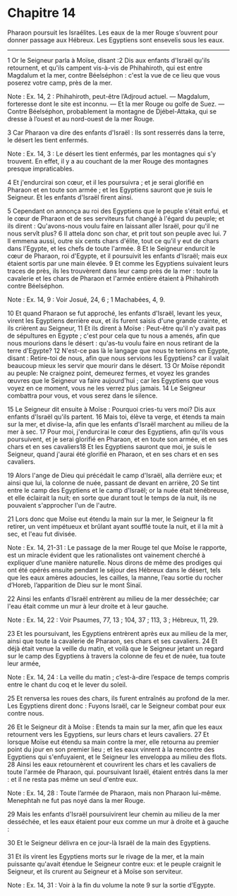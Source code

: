 # Chapitre 14

Pharaon poursuit les Israélites.
Les eaux de la mer Rouge s’ouvrent pour donner passage aux Hébreux.
Les Egyptiens sont ensevelis sous les eaux.

***

1 Or le Seigneur parla à Moïse, disant :2 Dis aux enfants d'Israël qu'ils retournent, et qu'ils campent vis-à-vis de Phihahiroth, qui est entre Magdalum et la mer, contre Béelséphon : c'est la vue de ce lieu que vous poserez votre camp, près de la mer.

<span class="bible-note">Note : </span> Ex. 14, 2 : Phihahiroth, peut-être l’Adjroud actuel. ― Magdalum, forteresse dont le site est inconnu. ― Et la mer Rouge ou golfe de Suez. ― Contre Béelséphon, probablement la montagne de Djébel-Attaka, qui se dresse à l’ouest et au nord-ouest de la mer Rouge.

3 Car Pharaon va dire des enfants d'Israël : Ils sont resserrés dans la terre, le désert les tient enfermés.

<span class="bible-note">Note : </span> Ex. 14, 3 : Le désert les tient enfermés, par les montagnes qui s’y trouvent. En effet, il y a au couchant de la mer Rouge des montagnes presque impraticables.

4 Et j'endurcirai son cœur, et il les poursuivra ; et je serai glorifié en Pharaon et en toute son armée ; et les Egyptiens sauront que je suis le Seigneur. Et les enfants d'Israël firent ainsi.


5 Cependant on annonça au roi des Egyptiens que le peuple s'était enfui, et le cœur de Pharaon et de ses serviteurs fut changé à l'égard du peuple; et ils dirent : Qu'avons-nous voulu faire en laissant aller Israël, pour qu'il ne nous servît plus? 6 Il attela donc son char, et prit tout son peuple avec lui. 7 Il emmena aussi, outre six cents chars d'élite, tout ce qu'il y eut de chars dans l'Egypte, et les chefs de toute l'armée. 8 Et le Seigneur endurcit le cœur de Pharaon, roi d'Egypte, et il poursuivit les enfants d'Israël; mais eux étaient sortis par une main élevée. 9 Et comme les Egyptiens suivaient leurs traces de près, ils les trouvèrent dans leur camp près de la mer : toute la cavalerie et les chars de Pharaon et l'armée entière étaient à Phihahiroth contre Béelséphon.

<span class="bible-note">Note : </span> Ex. 14, 9 : Voir Josué, 24, 6 ; 1 Machabées, 4, 9.


10 Et quand Pharaon se fut approché, les enfants d'Israël, levant les yeux, virent les Egyptiens derrière eux, et ils furent saisis d'une grande crainte, et ils crièrent au Seigneur, 11 Et ils dirent à Moïse : Peut-être qu'il n'y avait pas de sépultures en Egypte ; c'est pour cela que tu nous a amenés, afin que nous mourions dans le désert : qu'as-tu voulu faire en nous retirant de la terre d'Egypte? 12 N'est-ce pas là le langage que nous te tenions en Egypte, disant : Retire-toi de nous, afin que nous servions les Egyptiens? car il valait beaucoup mieux les servir que mourir dans le désert. 13 Or Moïse répondit au peuple: Ne craignez point, demeurez fermes, et voyez les grandes œuvres que le Seigneur va faire aujourd'hui ; car les Egyptiens que vous voyez en ce moment, vous ne les verrez plus jamais. 14 Le Seigneur combattra pour vous, et vous serez dans le silence.


15 Le Seigneur dit ensuite à Moïse : Pourquoi cries-tu vers moi? Dis aux enfants d'Israël qu'ils partent. 16 Mais toi, élève ta verge, et étends ta main sur la mer, et divise-la, afin que les enfants d'Israël marchent au milieu de la mer à sec. 17 Pour moi, j'endurcirai le cœur des Egyptiens, afin qu'ils vous poursuivent, et je serai glorifié en Pharaon, et en toute son armée, et en ses chars et en ses cavaliers18 Et les Egyptiens sauront que moi, je suis le Seigneur, quand j'aurai été glorifié en Pharaon, et en ses chars et en ses cavaliers.


19 Alors l'ange de Dieu qui précédait le camp d'Israël, alla derrière eux; et ainsi que lui, la colonne de nuée, passant de devant en arrière, 20 Se tint entre le camp des Egyptiens et le camp d'Israël; or la nuée était ténébreuse, et elle éclairait la nuit; en sorte que durant tout le temps de la nuit, ils ne pouvaient s'approcher l'un de l'autre.


21 Lors donc que Moïse eut étendu la main sur la mer, le Seigneur la fit retirer, un vent impétueux et brûlant ayant soufflé toute la nuit, et il la mit à sec, et l'eau fut divisée.

<span class="bible-note">Note : </span> Ex. 14, 21-31 : Le passage de la mer Rouge tel que Moïse le rapporte, est un miracle évident que les rationalistes ont vainement cherché à expliquer d’une manière naturelle. Nous dirons de même des prodiges qui ont été opérés ensuite pendant le séjour des Hébreux dans le désert, tels que les eaux amères adoucies, les cailles, la manne, l’eau sortie du rocher d’Horeb, l’apparition de Dieu sur le mont Sinaï.

22 Ainsi les enfants d'Israël entrèrent au milieu de la mer desséchée; car l'eau était comme un mur à leur droite et à leur gauche.

<span class="bible-note">Note : </span> Ex. 14, 22 : Voir Psaumes, 77, 13 ; 104, 37 ; 113, 3 ; Hébreux, 11, 29.

23 Et les poursuivant, les Egyptiens entrèrent après eux au milieu de la mer, ainsi que toute la cavalerie de Pharaon, ses chars et ses cavaliers. 24 Et déjà était venue la veille du matin, et voilà que le Seigneur jetant un regard sur le camp des Egyptiens à travers la colonne de feu et de nuée, tua toute leur armée,

<span class="bible-note">Note : </span> Ex. 14, 24 : La veille du matin ; c’est-à-dire l’espace de temps compris entre le chant du coq et le lever du soleil.

25 Et renversa les roues des chars, ils furent entraînés au profond de la mer. Les Egyptiens dirent donc : Fuyons Israël, car le Seigneur combat pour eux contre nous.


26 Et le Seigneur dit à Moïse : Etends ta main sur la mer, afin que les eaux retournent vers les Egyptiens, sur leurs chars et leurs cavaliers. 27 Et lorsque Moïse eut étendu sa main contre la mer, elle retourna au premier point du jour en son premier lieu ; et les eaux vinrent à la rencontre des Egyptiens qui s'enfuyaient, et le Seigneur les enveloppa au milieu des flots. 28 Ainsi les eaux retournèrent et couvrirent les chars et les cavaliers de toute l'armée de Pharaon, qui. poursuivant Israël, étaient entrés dans la mer : et il ne resta pas même un seul d'entre eux.

<span class="bible-note">Note : </span> Ex. 14, 28 : Toute l’armée de Pharaon, mais non Pharaon lui-même. Menephtah ne fut pas noyé dans la mer Rouge.

29 Mais les enfants d'Israël poursuivirent leur chemin au milieu de la mer desséchée, et les eaux étaient pour eux comme un mur à droite et à gauche :


30 Et le Seigneur délivra en ce jour-là Israël de la main des Egyptiens.


31 Et ils virent les Egyptiens morts sur le rivage de la mer, et la main puissante qu'avait étendue le Seigneur contre eux: et le peuple craignit le Seigneur, et ils crurent au Seigneur et à Moïse son serviteur.

<span class="bible-note">Note : </span> Ex. 14, 31 : Voir à la fin du volume la note 9 sur la sortie d’Egypte.

